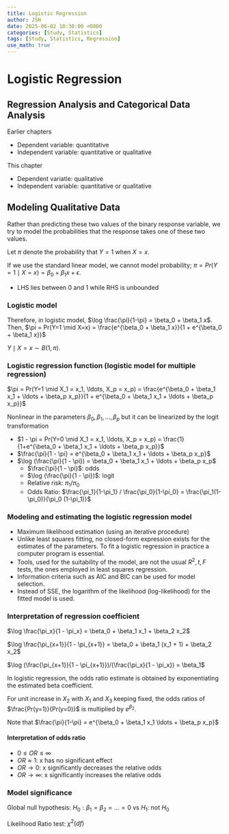 ```yaml
---
title: Logistic Regression
author: JSH
date: 2025-06-02 10:30:00 +0800
categories: [Study, Statistics]
tags: [Study, Statistics, Regression]
use_math: true
---
```


# Logistic Regression

## Regression Analysis and Categorical Data Analysis

Earlier chapters
* Dependent variable: quantitative
* Independent variable: quantitative or qualitative

This chapter
* Dependent variatle: qualitative
* Independent variable: quantitative or qualitative

## Modeling Qualitative Data
Rather than predicting these two values of the binary response variable, we try to model the probabilities that the response takes one of these two values.

Let $\pi$ denote the probability that $Y=1$ when $X=x$.

If we use the standard linear model, we cannot model probability; $\pi = Pr(Y=1 \mid X=x) = \beta_0 + \beta_1 x + \epsilon$.
* LHS lies between 0 and 1 while RHS is unbounded

### Logistic model
Therefore, in logistic model, $\log \frac{\pi}{1-\pi} = \beta_0 + \beta_1 x$.
Then, $\pi = Pr(Y=1 \mid X=x) = \frac{e^{\beta_0 + \beta_1 x}}{1 + e^{\beta_0 + \beta_1 x}}$

$Y \mid X = x \sim B(1, \pi)$.

### Logistic regression function (logistic model for multiple regression)
$\pi = Pr(Y=1 \mid X_1 = x_1, \ldots, X_p = x_p) = \frac{e^{\beta_0 + \beta_1 x_1 + \ldots + \beta_p x_p}}{1 + e^{\beta_0 + \beta_1 x_1 + \ldots + \beta_p x_p}}$

Nonlinear in the parameters $\beta_0, \beta_1, \ldots, \beta_p$ but it can be linearized by the logit transformation
* $1 - \pi = Pr(Y=0 \mid X_1 = x_1, \ldots, X_p = x_p) = \frac{1}{1+e^{\beta_0 + \beta_1 x_1 + \ldots + \beta_p x_p}}$
* $\frac{\pi}{1 - \pi} = e^{\beta_0 + \beta_1 x_1 + \ldots + \beta_p x_p}$
* $\log (\frac{\pi}{1 - \pi}) = \beta_0 + \beta_1 x_1 + \ldots + \beta_p x_p$
  * $\frac{\pi}{1 - \pi}$: odds
  * $\log (\frac{\pi}{1 - \pi})$: logit
  * Relative risk: $\pi_1/\pi_0$
  * Odds Ratio: $\frac{\pi_1}{1-\pi_1} / \frac{\pi_0}{1-\pi_0} = \frac{\pi_1(1-\pi_0)}{\pi_0 (1-\pi_1)}$

<!-- log(x/(1-x))는 logit function이라고 부른다. 확률에다가 logit function을 이용한게 logistic regression -->
<!-- GLM의 special case이다 -->

### Modeling and estimating the logistic regression model
* Maximum likelihood estimation (using an iterative procedure)
* Unlike least squares fitting, no closed-form expression exists for the estimates of the parameters. To fit a logistic regression in practice a computer program is essential.
* Tools, used for the suitability of the model, are not the usual $R^2, t, F$ tests, the ones employed in least squares regression.
* Information criteria such as AIC and BIC can be used for model selection.
* Instead of SSE, the logarithm of the likelihood (log-likelihood) for the fitted model is used. <!-- deviance -->


<!--
각 샘플에 대해서 \pi_x는 서로 다르다. 왜냐하면 \pi_x = E(Y|X=x). 
샘플 별 분포는 Bernoulli(\pi_x)를 따르기 때문에 분산은 각 데이터마다 \pi_x(1-\pi_x)
그러므로 이분산 구조를 가진다
-->

### Interpretation of regression coefficient
$\log \frac{\pi_x}{1 - \pi_x} = \beta_0 + \beta_1 x_1 + \beta_2 x_2$

$\log \frac{\pi_{x+1}}{1 - \pi_{x+1}} = \beta_0 + \beta_1 (x_1 + 1) + \beta_2 x_2$

$\log (\frac{\pi_{x+1}}{1 - \pi_{x+1}})/(\frac{\pi_x}{1 - \pi_x}) = \beta_1$  <!-- x_1이 한 단위 증가했을 때 기준값과의 odds ratio -->

In logistic regression, the odds ratio estimate is obtained by exponentiating the estimated beta coefficient.

For unit increase in $X_2$ with $X_1$ and $X_3$ keeping fixed, the odds ratios of $\frac{Pr(y=1)}{Pr(y=0)}$ is multiplied by $e^{\beta_2}$.

Note that $\frac{\pi}{1-\pi} = e^{\beta_0 + \beta_1 x_1 \ldots + \beta_p x_p}$

#### Interpretation of odds ratio
* $0 \leq OR \leq \infty$
* $OR \approx 1$: x has no significant effect
* $OR \rightarrow 0$: x significantly decreases the relative odds
* $OR \rightarrow \infty$: x significantly increases the relative odds

### Model significance
Global null hypothesis: $H_0: \beta_1 = \beta_2 = \ldots = 0$ vs $H_1$: not $H_0$  <!-- 자유도는 beta 개수! -->

Likelihood Ratio test: $\chi^2(df)$





